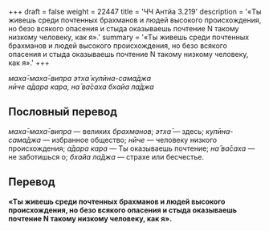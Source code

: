 +++
draft = false
weight = 22447
title = 'ЧЧ Антйа 3.219'
description = '«Ты живешь среди почтенных брахманов и людей высокого происхождения, но безо всякого опасения и стыда оказываешь почтение N такому низкому человеку, как я».'
summary = '«Ты живешь среди почтенных брахманов и людей высокого происхождения, но безо всякого опасения и стыда оказываешь почтение N такому низкому человеку, как я».'
+++

_маха̄-маха̄-випра этха̄ кулӣна-сама̄джа  
нӣче а̄дара кара, на̄ ва̄саха бхайа ла̄джа_

## Пословный перевод

_маха̄_\-_маха̄_\-_випра_ — великих _брахманов_; _этха̄_ — здесь; _кулӣна_\-_сама̄джа_ — избранное общество; _нӣче_ — человеку низкого происхождения; _а̄дара_ _кара_ — Ты оказываешь почтение; _на̄_ _ва̄саха_ — не заботишься о; _бхайа_ _ла̄джа_ — страхе или бесчестье.

## Перевод

**«Ты живешь среди почтенных брахманов и людей высокого происхождения, но безо всякого опасения и стыда оказываешь почтение N такому низкому человеку, как я».**
